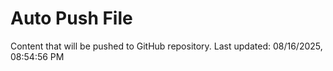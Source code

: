 # Auto Push File

Content that will be pushed to GitHub repository.
Last updated: 08/16/2025, 08:54:56 PM
